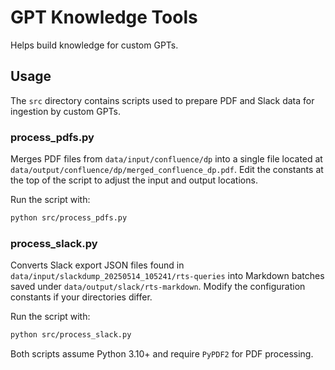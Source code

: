 # GPT Knowledge Tools

Helps build knowledge for custom GPTs.

## Usage

The `src` directory contains scripts used to prepare PDF and Slack data for ingestion by custom GPTs.

### process_pdfs.py

Merges PDF files from `data/input/confluence/dp` into a single file located at `data/output/confluence/dp/merged_confluence_dp.pdf`. Edit the constants at the top of the script to adjust the input and output locations.

Run the script with:

```bash
python src/process_pdfs.py
```

### process_slack.py

Converts Slack export JSON files found in `data/input/slackdump_20250514_105241/rts-queries` into Markdown batches saved under `data/output/slack/rts-markdown`.
Modify the configuration constants if your directories differ.

Run the script with:

```bash
python src/process_slack.py
```

Both scripts assume Python 3.10+ and require `PyPDF2` for PDF processing.

